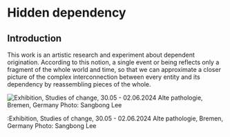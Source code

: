 # Hidden dependency
## Introduction

This work is an artistic research and experiment about dependent origination. According to this notion, a single event or being reflects only a fragment of the whole world and time, so that we can approximate a closer picture of the complex interconnection between every entity and its dependency by reassembling pieces of the whole.

![Exhibition, Studies of change, 30.05 - 02.06.2024 Alte pathologie, Bremen, Germany Photo: Sangbong Lee](https://freight.cargo.site/w/500/i/cb9505e1eee388c54b47f71c1ba774481ddf7ac08773f087f5e66cdacc9bf670/hd_web_img_1.png)

:Exhibition, Studies of change, 30.05 - 02.06.2024 Alte pathologie, Bremen, Germany Photo: Sangbong Lee